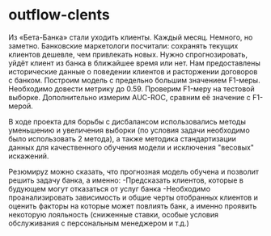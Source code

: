 # outflow-clents

Из «Бета-Банка» стали уходить клиенты. Каждый месяц. Немного, но заметно. Банковские маркетологи посчитали: сохранять текущих клиентов дешевле, чем привлекать новых.
Нужно спрогнозировать, уйдёт клиент из банка в ближайшее время или нет. Нам предоставлены исторические данные о поведении клиентов и расторжении договоров с банком.
Построим модель с предельно большим значением F1-меры. Необходимо довести метрику до 0.59. Проверим F1-меру на тестовой выборке.
Дополнительно измерим AUC-ROC, сравним её значение с F1-мерой.

В ходе проекта для борьбы с дисбалансом использовались методы уменьшению и увеличения выборки (по условия задачи необходимо было использовать 2 метода), а также методика стандартизации данных для качественного обучения модели и исключения "весовых" искажений.

Резюмируz можно сказать, что прогнозная модель обучена и позволит решить задачу банка, а именно:
-Предсказать клиентов, которые в будующем могут отказаться от услуг банка
-Необходимо проанализировать зависимость и общие черты отобранных клиентов и оценить факторы на которые может повлиять банк, а именно проявить некоторую лояльность (сниженные ставки, особые условия обслуживания с персональным менеджером и т.д.)
